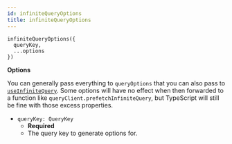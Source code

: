 ```yaml
---
id: infiniteQueryOptions
title: infiniteQueryOptions
---
```


```tsx
infiniteQueryOptions({
  queryKey,
  ...options
})
```

**Options**

You can generally pass everything to `queryOptions` that you can also pass to [`useInfiniteQuery`](../reference/useInfiniteQuery). Some options will have no effect when then forwarded to a function like `queryClient.prefetchInfiniteQuery`, but TypeScript will still be fine with those excess properties.

- `queryKey: QueryKey`
  - **Required**
  - The query key to generate options for.
